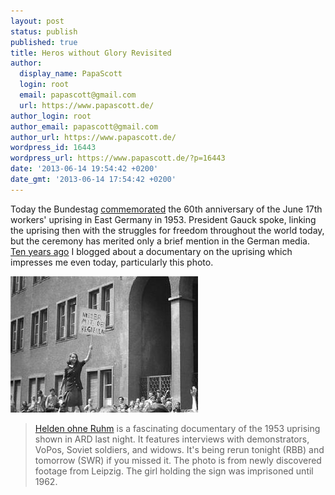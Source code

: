 ```yaml
---
layout: post
status: publish
published: true
title: Heros without Glory Revisited
author:
  display_name: PapaScott
  login: root
  email: papascott@gmail.com
  url: https://www.papascott.de/
author_login: root
author_email: papascott@gmail.com
author_url: https://www.papascott.de/
wordpress_id: 16443
wordpress_url: https://www.papascott.de/?p=16443
date: '2013-06-14 19:54:42 +0200'
date_gmt: '2013-06-14 17:54:42 +0200'
---
```

<p>Today the Bundestag <a href="http://www.bundestag.de/dokumente/textarchiv/2013/45287063_kw24_gedenkveranstaltung_17_juni/index.html" title="bundestag.de: Gedenkveranstaltung zum 17. Juni 1953">commemorated</a> the 60th anniversary of the June 17th workers' uprising in East Germany in 1953. President Gauck spoke, linking the uprising then with the struggles for freedom throughout the world today, but the ceremony has merited only a brief mention in the German media. <a href="/archives/2003/06/18/heros-without-glory/" title="Heros without Glory">Ten years ago</a> I blogged about a documentary on the uprising which impresses me even today, particularly this photo.</p>
<p><img title="Nieder mit der Regierung - Down with the Government" alt="Documentary photo of girl holding sign in Leipzig, 17 June 1953" src="/wordpress/wp-content/uploads/2003/06/heldenohneruhm.jpg" width="300" height="218" border="0" /></p>
<blockquote><p><a href="http://heldenohneruhm.de/">Helden ohne Ruhm</a> is a fascinating documentary of the 1953 uprising shown in ARD last night. It features interviews with demonstrators, VoPos, Soviet soldiers, and widows. It's being rerun tonight (RBB) and tomorrow (SWR) if you missed it. The photo is from newly discovered footage from Leipzig. The girl holding the sign was imprisoned until 1962.</p></blockquote>

